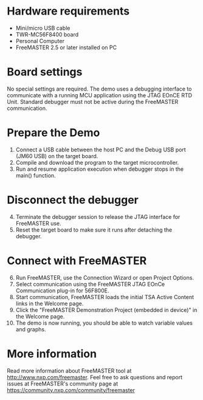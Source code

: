 Hardware requirements
=====================
- Mini/micro USB cable
- TWR-MC56F8400 board
- Personal Computer
- FreeMASTER 2.5 or later installed on PC

Board settings
============
No special settings are required. The demo uses a debugging interface to communicate
with a running MCU application using the JTAG EOnCE RTD Unit. Standard debugger must 
not be active during the FreeMASTER communication.

Prepare the Demo
===============
1.  Connect a USB cable between the host PC and the Debug USB port (JM60 USB) on the target board.
2.  Compile and download the program to the target microcontroller.
3.  Run and resume application execution when debugger stops in the main() function.

Disconnect the debugger
=======================
4.  Terminate the debugger session to release the JTAG interface for FreeMASTER use.
5.  Reset the target board to make sure it runs after detaching the debugger.

Connect with FreeMASTER
=======================
6.  Run FreeMASTER, use the Connection Wizard or open Project Options.
7.  Select communication using the FreeMASTER JTAG EOnCe Communication plug-in for 56F800E.
8.  Start communication, FreeMASTER loads the initial TSA Active Content links in the Welcome page.
9.  Click the "FreeMASTER Demonstration Project (embedded in device)" in the Welcome page.
10. The demo is now running, you should be able to watch variable values and graphs.

More information
================
Read more information about FreeMASTER tool at http://www.nxp.com/freemaster.
Feel free to ask questions and report issues at FreeMASTER's 
community page at https://community.nxp.com/community/freemaster
